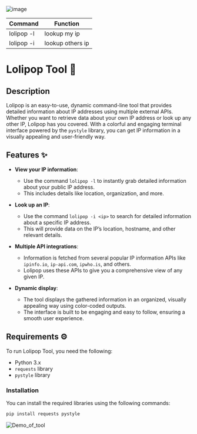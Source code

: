![image](https://github.com/user-attachments/assets/7851ab37-86f1-4048-aeaf-275266e079a7)



|   Command   |        Function        |
|-------------|------------------------|
| lolipop -l  | lookup my ip           |
| lolipop -i  | lookup others ip       |



# Lolipop Tool 🍭

## Description
Lolipop is an easy-to-use, dynamic command-line tool that provides detailed information about IP addresses using multiple external APIs. Whether you want to retrieve data about your own IP address or look up any other IP, Lolipop has you covered. With a colorful and engaging terminal interface powered by the `pystyle` library, you can get IP information in a visually appealing and user-friendly way.

## Features ✨
- **View your IP information**: 
   - Use the command `lolipop -l` to instantly grab detailed information about your public IP address.
   - This includes details like location, organization, and more.
  
- **Look up an IP**: 
   - Use the command `lolipop -i <ip>` to search for detailed information about a specific IP address.
   - This will provide data on the IP’s location, hostname, and other relevant details.
  
- **Multiple API integrations**: 
   - Information is fetched from several popular IP information APIs like `ipinfo.io`, `ip-api.com`, `ipwho.is`, and others.
   - Lolipop uses these APIs to give you a comprehensive view of any given IP.

- **Dynamic display**: 
   - The tool displays the gathered information in an organized, visually appealing way using color-coded outputs.
   - The interface is built to be engaging and easy to follow, ensuring a smooth user experience.
  
## Requirements ⚙️
To run Lolipop Tool, you need the following:
- Python 3.x
- `requests` library
- `pystyle` library

### Installation
You can install the required libraries using the following commands:

```bash
pip install requests pystyle
```
![Demo_of_tool](https://github.com/malveillance-fr/Lolipop/blob/b63a66dd24860b1087129eae674bc74351944e3a/202504111607.gif)
